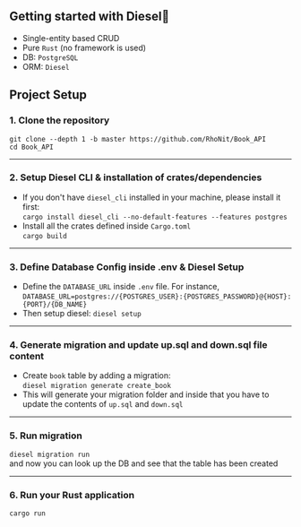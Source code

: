 ## Getting started with Diesel🦀
- Single-entity based CRUD
- Pure `Rust` (no framework is used)
- DB: `PostgreSQL`
- ORM: `Diesel`

## Project Setup
### 1. Clone the repository
`git clone --depth 1 -b master https://github.com/RhoNit/Book_API`<br>
`cd Book_API`
<hr>

### 2. Setup Diesel CLI & installation of crates/dependencies
- If you don't have `diesel_cli` installed in your machine, please install it first:<br>
  `cargo install diesel_cli --no-default-features --features postgres`
- Install all the crates defined inside `Cargo.toml`<br>
  `cargo build`
<hr>

### 3. Define Database Config inside .env & Diesel Setup
- Define the `DATABASE_URL` inside `.env` file. For instance, <br>`DATABASE_URL=postgres://{POSTGRES_USER}:{POSTGRES_PASSWORD}@{HOST}:{PORT}/{DB_NAME}`
- Then setup diesel: `diesel setup`
<hr>

### 4. Generate migration and update up.sql and down.sql file content
- Create `book` table by adding a migration:<br> `diesel migration generate create_book`
- This will generate your migration folder and inside that you have to update the contents of `up.sql` and `down.sql`
<hr>

### 5. Run migration
`diesel migration run`<br>and now you can look up the DB and see that the table has been created
<hr>

### 6. Run your Rust application
`cargo run`
